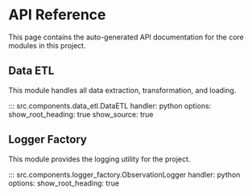 # API Reference

This page contains the auto-generated API documentation for the core modules in this project.

## Data ETL

This module handles all data extraction, transformation, and loading.

::: src.components.data_etl.DataETL
    handler: python
    options:
      show_root_heading: true
      show_source: true

## Logger Factory

This module provides the logging utility for the project.

::: src.components.logger_factory.ObservationLogger
    handler: python
    options:
      show_root_heading: true
